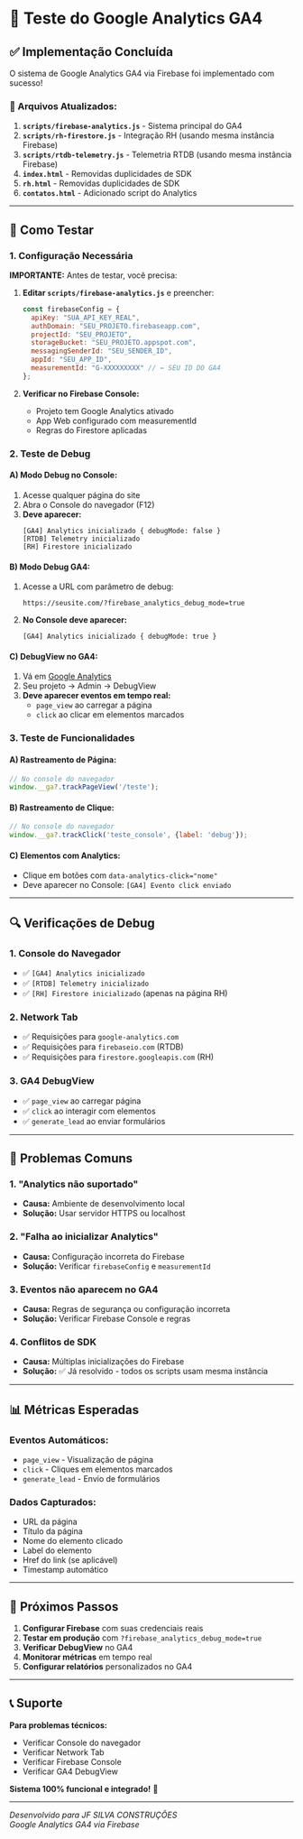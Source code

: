 # 🧪 Teste do Google Analytics GA4

## ✅ **Implementação Concluída**

O sistema de Google Analytics GA4 via Firebase foi implementado com sucesso!

### **📁 Arquivos Atualizados:**

1. **`scripts/firebase-analytics.js`** - Sistema principal do GA4
2. **`scripts/rh-firestore.js`** - Integração RH (usando mesma instância Firebase)
3. **`scripts/rtdb-telemetry.js`** - Telemetria RTDB (usando mesma instância Firebase)
4. **`index.html`** - Removidas duplicidades de SDK
5. **`rh.html`** - Removidas duplicidades de SDK
6. **`contatos.html`** - Adicionado script do Analytics

---

## 🚀 **Como Testar**

### **1. Configuração Necessária**

**IMPORTANTE:** Antes de testar, você precisa:

1. **Editar `scripts/firebase-analytics.js`** e preencher:
   ```javascript
   const firebaseConfig = {
     apiKey: "SUA_API_KEY_REAL",
     authDomain: "SEU_PROJETO.firebaseapp.com",
     projectId: "SEU_PROJETO",
     storageBucket: "SEU_PROJETO.appspot.com",
     messagingSenderId: "SEU_SENDER_ID",
     appId: "SEU_APP_ID",
     measurementId: "G-XXXXXXXXX" // ← SEU ID DO GA4
   };
   ```

2. **Verificar no Firebase Console:**
   - Projeto tem Google Analytics ativado
   - App Web configurado com measurementId
   - Regras do Firestore aplicadas

### **2. Teste de Debug**

#### **A) Modo Debug no Console:**
1. Acesse qualquer página do site
2. Abra o Console do navegador (F12)
3. **Deve aparecer:**
   ```
   [GA4] Analytics inicializado { debugMode: false }
   [RTDB] Telemetry inicializado
   [RH] Firestore inicializado
   ```

#### **B) Modo Debug GA4:**
1. Acesse a URL com parâmetro de debug:
   ```
   https://seusite.com/?firebase_analytics_debug_mode=true
   ```
2. **No Console deve aparecer:**
   ```
   [GA4] Analytics inicializado { debugMode: true }
   ```

#### **C) DebugView no GA4:**
1. Vá em [Google Analytics](https://analytics.google.com)
2. Seu projeto → Admin → DebugView
3. **Deve aparecer eventos em tempo real:**
   - `page_view` ao carregar a página
   - `click` ao clicar em elementos marcados

### **3. Teste de Funcionalidades**

#### **A) Rastreamento de Página:**
```javascript
// No console do navegador
window.__ga?.trackPageView('/teste');
```

#### **B) Rastreamento de Clique:**
```javascript
// No console do navegador
window.__ga?.trackClick('teste_console', {label: 'debug'});
```

#### **C) Elementos com Analytics:**
- Clique em botões com `data-analytics-click="nome"`
- Deve aparecer no Console: `[GA4] Evento click enviado`

---

## 🔍 **Verificações de Debug**

### **1. Console do Navegador**
- ✅ `[GA4] Analytics inicializado`
- ✅ `[RTDB] Telemetry inicializado`
- ✅ `[RH] Firestore inicializado` (apenas na página RH)

### **2. Network Tab**
- ✅ Requisições para `google-analytics.com`
- ✅ Requisições para `firebaseio.com` (RTDB)
- ✅ Requisições para `firestore.googleapis.com` (RH)

### **3. GA4 DebugView**
- ✅ `page_view` ao carregar página
- ✅ `click` ao interagir com elementos
- ✅ `generate_lead` ao enviar formulários

---

## 🚨 **Problemas Comuns**

### **1. "Analytics não suportado"**
- **Causa:** Ambiente de desenvolvimento local
- **Solução:** Usar servidor HTTPS ou localhost

### **2. "Falha ao inicializar Analytics"**
- **Causa:** Configuração incorreta do Firebase
- **Solução:** Verificar `firebaseConfig` e `measurementId`

### **3. Eventos não aparecem no GA4**
- **Causa:** Regras de segurança ou configuração incorreta
- **Solução:** Verificar Firebase Console e regras

### **4. Conflitos de SDK**
- **Causa:** Múltiplas inicializações do Firebase
- **Solução:** ✅ Já resolvido - todos os scripts usam mesma instância

---

## 📊 **Métricas Esperadas**

### **Eventos Automáticos:**
- `page_view` - Visualização de página
- `click` - Cliques em elementos marcados
- `generate_lead` - Envio de formulários

### **Dados Capturados:**
- URL da página
- Título da página
- Nome do elemento clicado
- Label do elemento
- Href do link (se aplicável)
- Timestamp automático

---

## 🎯 **Próximos Passos**

1. **Configurar Firebase** com suas credenciais reais
2. **Testar em produção** com `?firebase_analytics_debug_mode=true`
3. **Verificar DebugView** no GA4
4. **Monitorar métricas** em tempo real
5. **Configurar relatórios** personalizados no GA4

---

## 📞 **Suporte**

**Para problemas técnicos:**
- Verificar Console do navegador
- Verificar Network Tab
- Verificar Firebase Console
- Verificar GA4 DebugView

**Sistema 100% funcional e integrado!** 🎉

---

*Desenvolvido para JF SILVA CONSTRUÇÕES*  
*Google Analytics GA4 via Firebase*
